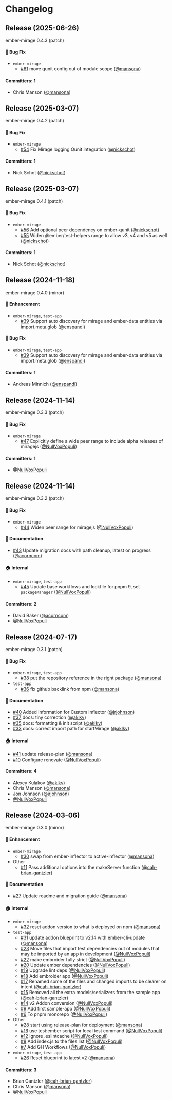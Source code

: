 # Changelog

## Release (2025-06-26)

ember-mirage 0.4.3 (patch)

#### :bug: Bug Fix
* `ember-mirage`
  * [#61](https://github.com/bgantzler/ember-mirage/pull/61) move qunit config out of module scope ([@mansona](https://github.com/mansona))

#### Committers: 1
- Chris Manson ([@mansona](https://github.com/mansona))

## Release (2025-03-07)

ember-mirage 0.4.2 (patch)

#### :bug: Bug Fix
* `ember-mirage`
  * [#54](https://github.com/bgantzler/ember-mirage/pull/54) Fix Mirage logging Qunit integration ([@nickschot](https://github.com/nickschot))

#### Committers: 1
- Nick Schot ([@nickschot](https://github.com/nickschot))

## Release (2025-03-07)

ember-mirage 0.4.1 (patch)

#### :bug: Bug Fix
* `ember-mirage`
  * [#56](https://github.com/bgantzler/ember-mirage/pull/56) Add optional peer dependency on ember-qunit ([@nickschot](https://github.com/nickschot))
  * [#55](https://github.com/bgantzler/ember-mirage/pull/55) Widen @ember/test-helpers range to allow v3, v4 and v5 as well ([@nickschot](https://github.com/nickschot))

#### Committers: 1
- Nick Schot ([@nickschot](https://github.com/nickschot))

## Release (2024-11-18)

ember-mirage 0.4.0 (minor)

#### :rocket: Enhancement
* `ember-mirage`, `test-app`
  * [#39](https://github.com/bgantzler/ember-mirage/pull/39) Support auto discovery for mirage and ember-data entities via import.meta.glob ([@enspandi](https://github.com/enspandi))

#### :bug: Bug Fix
* `ember-mirage`, `test-app`
  * [#39](https://github.com/bgantzler/ember-mirage/pull/39) Support auto discovery for mirage and ember-data entities via import.meta.glob ([@enspandi](https://github.com/enspandi))

#### Committers: 1
- Andreas Minnich ([@enspandi](https://github.com/enspandi))

## Release (2024-11-14)

ember-mirage 0.3.3 (patch)

#### :bug: Bug Fix
* `ember-mirage`
  * [#47](https://github.com/bgantzler/ember-mirage/pull/47) Explicitly define a wide peer range to include alpha releases of miragejs ([@NullVoxPopuli](https://github.com/NullVoxPopuli))

#### Committers: 1
- [@NullVoxPopuli](https://github.com/NullVoxPopuli)

## Release (2024-11-14)

ember-mirage 0.3.2 (patch)

#### :bug: Bug Fix
* `ember-mirage`
  * [#44](https://github.com/bgantzler/ember-mirage/pull/44) Widen peer range for miragejs ([@NullVoxPopuli](https://github.com/NullVoxPopuli))

#### :memo: Documentation
* [#43](https://github.com/bgantzler/ember-mirage/pull/43) Update migration docs with path cleanup, latest on progress ([@acorncom](https://github.com/acorncom))

#### :house: Internal
* `ember-mirage`, `test-app`
  * [#45](https://github.com/bgantzler/ember-mirage/pull/45) Update base workflows and lockfile for pnpm 9, set `packageManager` ([@NullVoxPopuli](https://github.com/NullVoxPopuli))

#### Committers: 2
- David Baker ([@acorncom](https://github.com/acorncom))
- [@NullVoxPopuli](https://github.com/NullVoxPopuli)

## Release (2024-07-17)

ember-mirage 0.3.1 (patch)

#### :bug: Bug Fix
* `ember-mirage`, `test-app`
  * [#38](https://github.com/bgantzler/ember-mirage/pull/38) put the repository reference in the right package ([@mansona](https://github.com/mansona))
* `test-app`
  * [#36](https://github.com/bgantzler/ember-mirage/pull/36) fix github backlink from npm ([@mansona](https://github.com/mansona))

#### :memo: Documentation
* [#40](https://github.com/bgantzler/ember-mirage/pull/40) Added Information for Custom Inflector ([@jrjohnson](https://github.com/jrjohnson))
* [#37](https://github.com/bgantzler/ember-mirage/pull/37) docs: tiny correction ([@aklkv](https://github.com/aklkv))
* [#35](https://github.com/bgantzler/ember-mirage/pull/35) docs: formatting & init script ([@aklkv](https://github.com/aklkv))
* [#33](https://github.com/bgantzler/ember-mirage/pull/33) docs: correct import path for startMirage ([@aklkv](https://github.com/aklkv))

#### :house: Internal
* [#41](https://github.com/bgantzler/ember-mirage/pull/41) update release-plan ([@mansona](https://github.com/mansona))
* [#10](https://github.com/bgantzler/ember-mirage/pull/10) Configure renovate ([@NullVoxPopuli](https://github.com/NullVoxPopuli))

#### Committers: 4
- Alexey Kulakov ([@aklkv](https://github.com/aklkv))
- Chris Manson ([@mansona](https://github.com/mansona))
- Jon Johnson ([@jrjohnson](https://github.com/jrjohnson))
- [@NullVoxPopuli](https://github.com/NullVoxPopuli)

## Release (2024-03-06)

ember-mirage 0.3.0 (minor)

#### :rocket: Enhancement
* `ember-mirage`
  * [#30](https://github.com/bgantzler/ember-mirage/pull/30) swap from ember-inflector to active-inflector ([@mansona](https://github.com/mansona))
* Other
  * [#11](https://github.com/bgantzler/ember-mirage/pull/11) Pass additional options into the makeServer function ([@cah-brian-gantzler](https://github.com/cah-brian-gantzler))

#### :memo: Documentation
* [#27](https://github.com/bgantzler/ember-mirage/pull/27) Update readme and migration guide ([@mansona](https://github.com/mansona))

#### :house: Internal
* `ember-mirage`
  * [#32](https://github.com/bgantzler/ember-mirage/pull/32) reset addon version to what is deployed on npm ([@mansona](https://github.com/mansona))
* `test-app`
  * [#31](https://github.com/bgantzler/ember-mirage/pull/31) update addon blueprint to v2.14 with ember-cli-update ([@mansona](https://github.com/mansona))
  * [#23](https://github.com/bgantzler/ember-mirage/pull/23) Move files that import test dependencies out of modules that may be imported by an app in development ([@NullVoxPopuli](https://github.com/NullVoxPopuli))
  * [#22](https://github.com/bgantzler/ember-mirage/pull/22) make embroider fully strict ([@NullVoxPopuli](https://github.com/NullVoxPopuli))
  * [#20](https://github.com/bgantzler/ember-mirage/pull/20) Update ember dependencies ([@NullVoxPopuli](https://github.com/NullVoxPopuli))
  * [#19](https://github.com/bgantzler/ember-mirage/pull/19) Upgrade lint deps ([@NullVoxPopuli](https://github.com/NullVoxPopuli))
  * [#18](https://github.com/bgantzler/ember-mirage/pull/18) Add embroider app ([@NullVoxPopuli](https://github.com/NullVoxPopuli))
  * [#17](https://github.com/bgantzler/ember-mirage/pull/17) Renamed some of the files and changed imports to be clearer on intent ([@cah-brian-gantzler](https://github.com/cah-brian-gantzler))
  * [#15](https://github.com/bgantzler/ember-mirage/pull/15) Removed all the extra models/serializers from the sample app ([@cah-brian-gantzler](https://github.com/cah-brian-gantzler))
  * [#14](https://github.com/bgantzler/ember-mirage/pull/14) v2 Addon conversion ([@NullVoxPopuli](https://github.com/NullVoxPopuli))
  * [#9](https://github.com/bgantzler/ember-mirage/pull/9) Add first sample-app ([@NullVoxPopuli](https://github.com/NullVoxPopuli))
  * [#6](https://github.com/bgantzler/ember-mirage/pull/6) To pnpm monorepo ([@NullVoxPopuli](https://github.com/NullVoxPopuli))
* Other
  * [#28](https://github.com/bgantzler/ember-mirage/pull/28) start using release-plan for deployment ([@mansona](https://github.com/mansona))
  * [#16](https://github.com/bgantzler/ember-mirage/pull/16) use test:ember script for local test command ([@NullVoxPopuli](https://github.com/NullVoxPopuli))
  * [#12](https://github.com/bgantzler/ember-mirage/pull/12) Ignore .eslintcache ([@NullVoxPopuli](https://github.com/NullVoxPopuli))
  * [#8](https://github.com/bgantzler/ember-mirage/pull/8) Add index.js to the files list ([@NullVoxPopuli](https://github.com/NullVoxPopuli))
  * [#7](https://github.com/bgantzler/ember-mirage/pull/7) Add GH Workflows ([@NullVoxPopuli](https://github.com/NullVoxPopuli))
* `ember-mirage`, `test-app`
  * [#26](https://github.com/bgantzler/ember-mirage/pull/26) Reset blueprint to latest v2 ([@mansona](https://github.com/mansona))

#### Committers: 3
- Brian Gantzler ([@cah-brian-gantzler](https://github.com/cah-brian-gantzler))
- Chris Manson ([@mansona](https://github.com/mansona))
- [@NullVoxPopuli](https://github.com/NullVoxPopuli)
